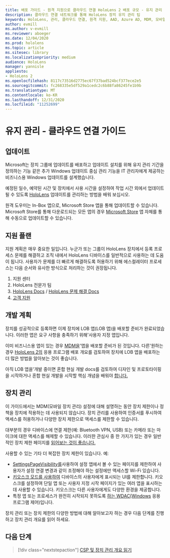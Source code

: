 ```yaml
---
title: 배포 가이드 - 원격 지원으로 클라우드 연결 HoloLens 2 배포 규모 - 유지 관리
description: 클라우드 연결 네트워크를 통해 HoloLens 장치 유지 관리 팁
keywords: HoloLens, 관리, 클라우드 연결, 원격 지원, AAD, Azure AD, MDM, 모바일 장치 관리
author: evmill
ms.author: v-evmill
ms.reviewer: aboeger
ms.date: 12/04/2020
ms.prod: hololens
ms.topic: article
ms.sitesec: library
ms.localizationpriority: medium
audience: HoloLens
manager: yannisle
appliesto:
- HoloLens 2
ms.openlocfilehash: 8117c73516d2775ec67f37bad524bcf377ece2e5
ms.sourcegitcommit: fc268335e5df529a1cedc2c6b88fa86245fe1b9b
ms.translationtype: MT
ms.contentlocale: ko-KR
ms.lasthandoff: 12/31/2020
ms.locfileid: "11252699"
---
```

# 유지 관리 - 클라우드 연결 가이드

## 업데이트

Microsoft는 장치 그룹에 업데이트를 배포하고 업데이트 설치를 위해 유지 관리 기간을 정의하는 기능 같은 추가 Windows 업데이트 중심 관리 기능을 IT 관리자에게 제공하는 비즈니스용 Windows 업데이트를 설계했습니다.

예정된 일수, 예약된 시간 및 장치에서 사용 시간을 설정하여 작업 시간 외에서 업데이트될 수 있도록 [HoloLens](https://docs.microsoft.com/hololens/hololens-updates) 업데이트를 관리하는 방법을 배워 보십시오.

원격 도우미는 In-Box 앱으로, Microsoft Store 앱을 통해 업데이트할 수 있습니다. Microsoft Store를 통해 다운로드되는 모든 앱의 경우 [Microsoft Store](https://docs.microsoft.com/hololens/holographic-store-apps#update-apps) 앱 자체를 통해 수동으로 업데이트할 수 있습니다.

## 지원 플랜

지원 계획은 매우 중요한 일입니다. 누군가 또는 그룹이 HoloLens 장치에서 등록 프로세스 문제를 해결하고 조직 내에서 HoloLens 디바이스를 일반적으로 사용하는 데 도움이 됩니다. 사용자가 문제를 더 빠르게 해결하도록 허용하기 위해 에스컬레이터 프로세스는 다음 순서와 유사한 방식으로 처리하는 것이 권장됩니다.

1. 지원 센터
2. HoloLens 전문가 팀
3. [HoloLens Docs](https://docs.microsoft.com/hololens/)  /  [HoloLens 문제 해결 Docs](https://docs.microsoft.com/hololens/hololens-troubleshooting)
4. [고객 지원](https://support.serviceshub.microsoft.com/supportforbusiness/create?sapId=e9391227-fa6d-927b-0fff-f96288631b8f)

## 개발 계획

장치를 성공적으로 등록하면 이제 장치에 LOB 앱(LOB 앱)을 배포할 준비가 완료되었습니다. 이러한 앱은 요구 사항을 충족하기 위해&#39;사용자 지정 앱입니다.

이미 비즈니스용 앱이 있는 경우 [MDM을](https://docs.microsoft.com/hololens/app-deploy-intune)&#39;앱을 배포할 준비가 된 것입니다. 다른&#39;원하는 경우 [HoloLens 2의](https://docs.microsoft.com/hololens/app-deploy-overview) 응용 프로그램 배포 개요를 검토하여 장치에 LOB 앱을 배포하는 더 많은 방법을 알아보는 것이 좋습니다.

아직 LOB 앱을&#39;개발 중이면 혼합 현실 개발 docs를 검토하여 디자인 및 프로토타이핑을 시작하거나 혼합 현실 개발을 시작할 핵심 개념을 배워야 [합니다.](https://docs.microsoft.com/windows/mixed-reality/discover/get-started-with-mr) [](https://docs.microsoft.com/windows/mixed-reality/design/design)

## 장치 관리 

이 가이드에서는 MDM(모바일 장치 관리) 설정에 대해 설명하는 동안 장치 제한이나 정책을 장치에 적용하는 데 사용되지 않습니다. 장치 관리를 사용하여 인증서를 푸시하여 액세스를 허용하거나 다양한 장치 제한으로 액세스를 제한할 수 있습니다. 

대부분의 경우 디바이스에 연결 제한(예: Bluetooth VPN, USB) 또는 카메라 또는 마이크에 대한 액세스를 해제할 수 있습니다. 이러한 관심사 중 한 가지가 있는 경우 일반적인 장치 제한 페이지를 [읽어보는 것이 좋습니다.](hololens-common-device-restrictions.md)

사용할 수 있는 기타 더 복잡한 장치 제한이 있습니다. 예:

- [SettingsPageVisibility를](settings-uri-list.md)사용하여 설정 앱에서 볼 수 있는 페이지를 제한하여 사용자가 설정 연결 변경과 같이 조정해야 하는 설정에만 액세스할 Wi-Fi 있습니다.
- [키오스크 모드를 사용하여](hololens-kiosk.md) 디바이스의 사용자에게 표시되는 UI를 제한합니다. 키오스크를 설정하여 단일 앱 또는 사용자 지정 시작 페이지가 있는 여러 앱을 표시하는 데 사용할 수 있습니다. 키오스크는 다른 사용자에게도 다양한 환경을 제공합니다.  
- 특정 앱 또는 프로세스가 완전히 시작되지 못하도록 [하는 WDAC(Windows](windows-defender-application-control-wdac.md) 응용 프로그램 제어)입니다.

장치 관리 또는 장치 제한의 다양한 방법에 대해 알아보고자 하는 경우 다음 단계를 진행하고 장치 관리 개요를 읽어 하세요.

## 다음 단계

> [!div class="nextstepaction"]
> [CSP 및 장치 관리 개요 읽기](hololens-csp-policy-overview.md)